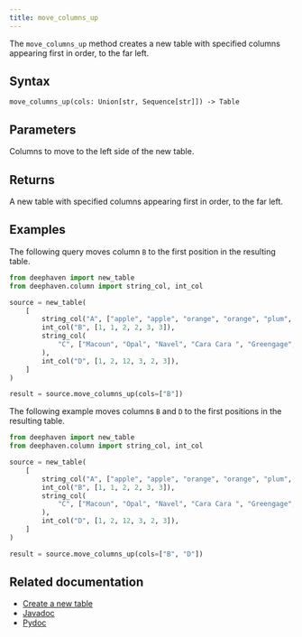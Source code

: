 ```yaml
---
title: move_columns_up
---
```


The `move_columns_up` method creates a new table with specified columns appearing first in order, to the far left.

## Syntax

```
move_columns_up(cols: Union[str, Sequence[str]]) -> Table
```

## Parameters

<ParamTable>
<Param name="cols" type="Union[str, Sequence[str]]">

Columns to move to the left side of the new table.

</Param>
</ParamTable>

## Returns

A new table with specified columns appearing first in order, to the far left.

## Examples

The following query moves column `B` to the first position in the resulting table.

```python order=source,result
from deephaven import new_table
from deephaven.column import string_col, int_col

source = new_table(
    [
        string_col("A", ["apple", "apple", "orange", "orange", "plum", "plum"]),
        int_col("B", [1, 1, 2, 2, 3, 3]),
        string_col(
            "C", ["Macoun", "Opal", "Navel", "Cara Cara ", "Greengage", "Mirabelle"]
        ),
        int_col("D", [1, 2, 12, 3, 2, 3]),
    ]
)

result = source.move_columns_up(cols=["B"])
```

The following example moves columns `B` and `D` to the first positions in the resulting table.

```python order=source,result
from deephaven import new_table
from deephaven.column import string_col, int_col

source = new_table(
    [
        string_col("A", ["apple", "apple", "orange", "orange", "plum", "plum"]),
        int_col("B", [1, 1, 2, 2, 3, 3]),
        string_col(
            "C", ["Macoun", "Opal", "Navel", "Cara Cara ", "Greengage", "Mirabelle"]
        ),
        int_col("D", [1, 2, 12, 3, 2, 3]),
    ]
)

result = source.move_columns_up(cols=["B", "D"])
```

## Related documentation

- [Create a new table](../../../how-to-guides/new-and-empty-table.md#new_table)
- [Javadoc](https://deephaven.io/core/javadoc/io/deephaven/engine/table/Table.html#moveColumnsUp(java.lang.String...))
- [Pydoc](/core/pydoc/code/deephaven.table.html#deephaven.table.Table.move_columns_up)
